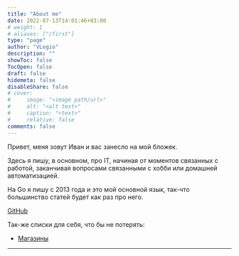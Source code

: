 ```yaml
---
title: "About me"
date: 2022-07-13T14:01:46+03:00
# weight: 1
# aliases: ["/first"]
type: "page"
author: "VLegio"
description: ""
showToc: false
TocOpen: false
draft: false
hidemeta: false
disableShare: false
# cover:
#     image: "<image path/url>"
#     alt: "<alt text>"
#     caption: "<text>"
#     relative: false
comments: false
---
```

Привет, меня зовут Иван и вас занесло на мой бложек. 

Здесь я пишу, в основном, про IT, начиная от моментов связанных с работой, заканчивая вопросами связанными с хобби или домашней автоматизацией.

На Go я пишу с 2013 года и это мой основной язык, так-что большинство статей будет как раз про него.


[GitHub](https://github.com/vlegio)


Так-же списки для себя, что бы не потерять:

* [Магазины](/magazines/)

---

